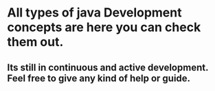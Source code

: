 # All types of java Development concepts are here you can check them out.
## Its still in continuous and active development. Feel free to give any kind of help or guide.
